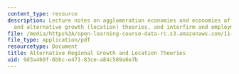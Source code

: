 ```yaml
---
content_type: resource
description: Lecture notes on agglomeration economies and economies of scope, neoclassical
  and alternative growth (location) theories, and interfirm and employment networks.
file: /media/https%3A/open-learning-course-data-rc.s3.amazonaws.com/11-481j-analyzing-and-accounting-for-regional-economic-growth-spring-2009/9d3a460f6bbce47183cea84c589a6e7b_MIT11_481Js09_lec05.pdf
file_type: application/pdf
resourcetype: Document
title: Alternative Regional Growth and Location Theories
uid: 9d3a460f-6bbc-e471-83ce-a84c589a6e7b
---
```

